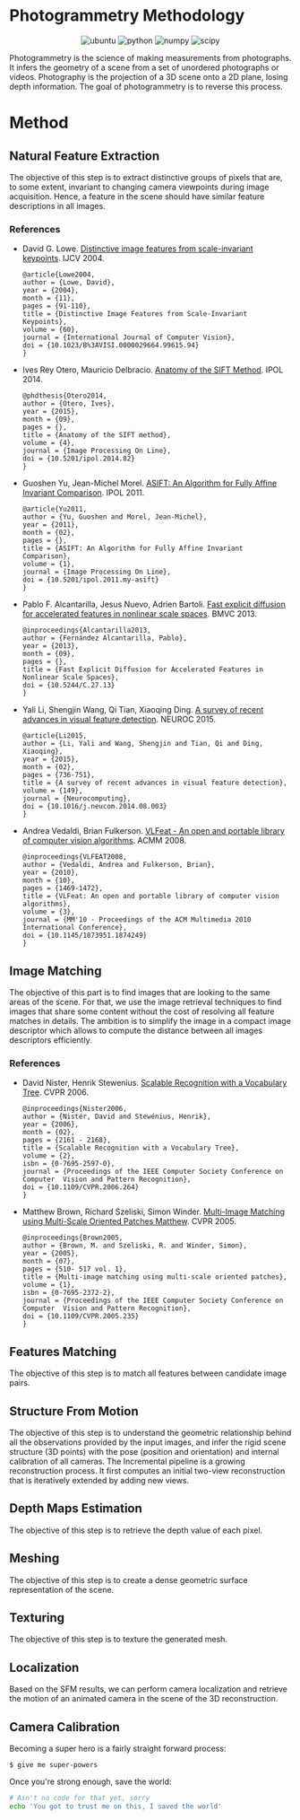 
# Photogrammetry Methodology
<p align="center">
<img alt="ubuntu" src="https://img.shields.io/badge/ubuntu-%3E%3D18.04-blueviolet?style=for-the-badge&logo=ubuntu">
<img alt="python" src="https://img.shields.io/badge/python-%3E%3D3.6-blue?style=for-the-badge&logo=python">
<img alt="numpy" src="https://img.shields.io/badge/numpy-%3E%3D1.19-skyblue?style=for-the-badge&logo=numpy">
<img alt="scipy" src="https://img.shields.io/badge/scipy-%3E%3D1.60-lightblue?style=for-the-badge&logo=scipy">
</p>
Photogrammetry is the science of making measurements from photographs. It infers the geometry of a scene from a set of unordered photographs or videos. Photography is the projection of a 3D scene onto a 2D plane, losing depth information. The goal of photogrammetry is to reverse this process.

# Method
## Natural Feature Extraction
The objective of this step is to extract distinctive groups of pixels that are, to some extent, invariant to changing camera viewpoints during image acquisition. Hence, a feature in the scene should have similar feature descriptions in all images.
### References

- David G. Lowe. [Distinctive image features from scale-invariant keypoints](https://people.eecs.berkeley.edu/~malik/cs294/lowe-ijcv04.pdf). IJCV 2004.
  ```
  @article{Lowe2004,
  author = {Lowe, David},
  year = {2004},
  month = {11},
  pages = {91-110},
  title = {Distinctive Image Features from Scale-Invariant Keypoints},
  volume = {60},
  journal = {International Journal of Computer Vision},
  doi = {10.1023/B%3AVISI.0000029664.99615.94}
  }
  ```
- Ives Rey Otero, Mauricio Delbracio. [Anatomy of the SIFT Method](https://www.ipol.im/pub/art/2014/82/article.pdf). IPOL 2014.
  ```
  @phdthesis{Otero2014,
  author = {Otero, Ives},
  year = {2015},
  month = {09},
  pages = {},
  title = {Anatomy of the SIFT method},
  volume = {4},
  journal = {Image Processing On Line},
  doi = {10.5201/ipol.2014.82}
  }
  ```
- Guoshen Yu, Jean-Michel Morel. [ASIFT: An Algorithm for Fully Affine Invariant Comparison](https://www.ipol.im/pub/art/2011/my-asift/article_lr.pdf). IPOL 2011.
  ```
  @article{Yu2011,
  author = {Yu, Guoshen and Morel, Jean-Michel},
  year = {2011},
  month = {02},
  pages = {},
  title = {ASIFT: An Algorithm for Fully Affine Invariant Comparison},
  volume = {1},
  journal = {Image Processing On Line},
  doi = {10.5201/ipol.2011.my-asift}
  }
  ```
- Pablo F. Alcantarilla, Jesus Nuevo, Adrien Bartoli. [Fast explicit diffusion for accelerated features in nonlinear scale spaces](http://www.bmva.org/bmvc/2013/Papers/paper0013/paper0013.pdf). BMVC 2013.
  ```
  @inproceedings{Alcantarilla2013,
  author = {Fernández Alcantarilla, Pablo},
  year = {2013},
  month = {09},
  pages = {},
  title = {Fast Explicit Diffusion for Accelerated Features in Nonlinear Scale Spaces},
  doi = {10.5244/C.27.13}
  }
- Yali Li, Shengjin Wang, Qi Tian, Xiaoqing Ding. [A survey of recent advances in visual feature detection](https://dl.acm.org/doi/10.1016/j.neucom.2014.08.003). NEUROC 2015.
  ```
  @article{Li2015,
  author = {Li, Yali and Wang, Shengjin and Tian, Qi and Ding, Xiaoqing},
  year = {2015},
  month = {02},
  pages = {736-751},
  title = {A survey of recent advances in visual feature detection},
  volume = {149},
  journal = {Neurocomputing},
  doi = {10.1016/j.neucom.2014.08.003}
  }
- Andrea Vedaldi, Brian Fulkerson. [VLFeat - An open and portable library of computer vision algorithms](https://www.robots.ox.ac.uk/~vedaldi/assets/pubs/vedaldi10vlfeat.pdf). ACMM 2008.
  ```
  @inproceedings{VLFEAT2008,
  author = {Vedaldi, Andrea and Fulkerson, Brian},
  year = {2010},
  month = {10},
  pages = {1469-1472},
  title = {VLFeat: An open and portable library of computer vision algorithms},
  volume = {3},
  journal = {MM'10 - Proceedings of the ACM Multimedia 2010 International Conference},
  doi = {10.1145/1873951.1874249}
  }
## Image Matching
The objective of this part is to find images that are looking to the same areas of the scene. For that, we use the image retrieval techniques to find images that share some content without the cost of resolving all feature matches in details. The ambition is to simplify the image in a compact image descriptor which allows to compute the distance between all images descriptors efficiently.
### References

- David Nister, Henrik Stewenius. [Scalable Recognition with a Vocabulary Tree](https://my.eng.utah.edu/~cs6320/cv_files/ImageMatching.pdf). CVPR 2006.
  ```
  @inproceedings{Nister2006,
  author = {Nistér, David and Stewénius, Henrik},
  year = {2006},
  month = {02},
  pages = {2161 - 2168},
  title = {Scalable Recognition with a Vocabulary Tree},
  volume = {2},
  isbn = {0-7695-2597-0},
  journal = {Proceedings of the IEEE Computer Society Conference on Computer  Vision and Pattern Recognition},
  doi = {10.1109/CVPR.2006.264}
  }
  ```
- Matthew Brown, Richard Szeliski, Simon Winder. [Multi-Image Matching using Multi-Scale Oriented Patches Matthew](http://matthewalunbrown.com/papers/cvpr05.pdf). CVPR 2005.
  ```
  @inproceedings{Brown2005,
  author = {Brown, M. and Szeliski, R. and Winder, Simon},
  year = {2005},
  month = {07},
  pages = {510- 517 vol. 1},
  title = {Multi-image matching using multi-scale oriented patches},
  volume = {1},
  isbn = {0-7695-2372-2},
  journal = {Proceedings of the IEEE Computer Society Conference on Computer  Vision and Pattern Recognition},
  doi = {10.1109/CVPR.2005.235}
  }
  ```
## Features Matching
The objective of this step is to match all features between candidate image pairs.
## Structure From Motion
The objective of this step is to understand the geometric relationship behind all the observations provided by the input images, and infer the rigid scene structure (3D points) with the pose (position and orientation) and internal calibration of all cameras. The Incremental pipeline is a growing reconstruction process. It first computes an initial two-view reconstruction that is iteratively extended by adding new views.
## Depth Maps Estimation
The objective of this step is to retrieve the depth value of each pixel.

## Meshing
The objective of this step is to create a dense geometric surface representation of the scene.

## Texturing
The objective of this step is to texture the generated mesh.

## Localization
Based on the SFM results, we can perform camera localization and retrieve the motion of an animated camera in the scene of the 3D reconstruction.

## Camera Calibration

Becoming a super hero is a fairly straight forward process:

```
$ give me super-powers
```

Once you're strong enough, save the world:

```bash
# Ain't no code for that yet, sorry
echo 'You got to trust me on this, I saved the world'
```



